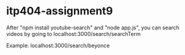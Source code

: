 # itp404-assignment9

After "npm install youtube-search" and "node app.js", you can search videos by going to localhost:3000/search/searchTerm

Example: localhost:3000/search/beyonce
